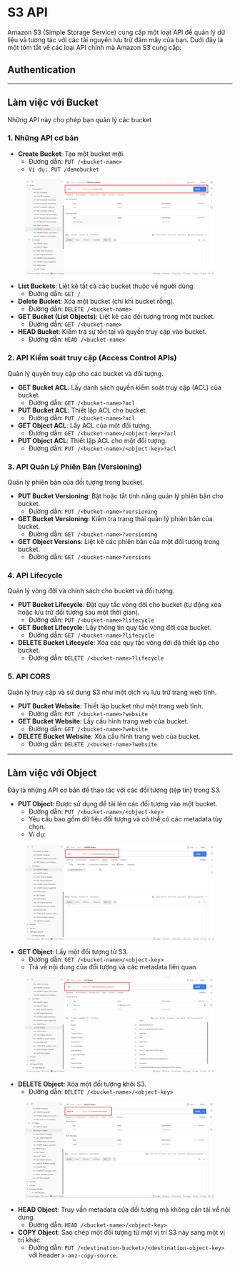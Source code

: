 # S3 API

Amazon S3 (Simple Storage Service) cung cấp một loạt API để quản lý dữ liệu và tương tác với các tài nguyên lưu trữ đám mây của bạn. Dưới đây là một tóm tắt về các loại API chính mà Amazon S3 cung cấp:

## Authentication



***

## Làm việc với Bucket

Những API này cho phép bạn quản lý các bucket

### 1. Những API cơ bản

* **Create Bucket**: Tạo một bucket mới.
  * Đường dẫn: `PUT /<bucket-name>`
  * `Ví dụ: PUT /demobucket`

<figure><img src="../../../../.gitbook/assets/image (703).png" alt=""><figcaption></figcaption></figure>

* **List Buckets**: Liệt kê tất cả các bucket thuộc về người dùng.
  * Đường dẫn: `GET /`
* **Delete Bucket**: Xóa một bucket (chỉ khi bucket rỗng).
  * Đường dẫn: `DELETE /<bucket-name>`
* **GET Bucket (List Objects)**: Liệt kê các đối tượng trong một bucket.
  * Đường dẫn: `GET /<bucket-name>`
* **HEAD Bucket**: Kiểm tra sự tồn tại và quyền truy cập vào bucket.
  * Đường dẫn: `HEAD /<bucket-name>`

### **2. API Kiểm soát truy cập (Access Control APIs)**

Quản lý quyền truy cập cho các bucket và đối tượng.

* **GET Bucket ACL**: Lấy danh sách quyền kiểm soát truy cập (ACL) của bucket.
  * Đường dẫn: `GET /<bucket-name>?acl`
* **PUT Bucket ACL**: Thiết lập ACL cho bucket.
  * Đường dẫn: `PUT /<bucket-name>?acl`
* **GET Object ACL**: Lấy ACL của một đối tượng.
  * Đường dẫn: `GET /<bucket-name>/<object-key>?acl`
* **PUT Object ACL**: Thiết lập ACL cho một đối tượng.
  * Đường dẫn: `PUT /<bucket-name>/<object-key>?acl`

### **3. API Quản Lý Phiên Bản (Versioning)**

Quản lý phiên bản của đối tượng trong bucket.

* **PUT Bucket Versioning**: Bật hoặc tắt tính năng quản lý phiên bản cho bucket.
  * Đường dẫn: `PUT /<bucket-name>?versioning`
* **GET Bucket Versioning**: Kiểm tra trạng thái quản lý phiên bản của bucket.
  * Đường dẫn: `GET /<bucket-name>?versioning`
* **GET Object Versions**: Liệt kê các phiên bản của một đối tượng trong bucket.
  * Đường dẫn: `GET /<bucket-name>?versions`

### **4. API Lifecycle**&#x20;

Quản lý vòng đời và chính sách cho bucket và đối tượng.

* **PUT Bucket Lifecycle**: Đặt quy tắc vòng đời cho bucket (tự động xóa hoặc lưu trữ đối tượng sau một thời gian).
  * Đường dẫn: `PUT /<bucket-name>?lifecycle`
* **GET Bucket Lifecycle**: Lấy thông tin quy tắc vòng đời của bucket.
  * Đường dẫn: `GET /<bucket-name>?lifecycle`
* **DELETE Bucket Lifecycle**: Xóa các quy tắc vòng đời đã thiết lập cho bucket.
  * Đường dẫn: `DELETE /<bucket-name>?lifecycle`

### **5. API CORS**

Quản lý truy cập và sử dụng S3 như một dịch vụ lưu trữ trang web tĩnh.

* **PUT Bucket Website**: Thiết lập bucket như một trang web tĩnh.
  * Đường dẫn: `PUT /<bucket-name>?website`
* **GET Bucket Website**: Lấy cấu hình trang web của bucket.
  * Đường dẫn: `GET /<bucket-name>?website`
* **DELETE Bucket Website**: Xóa cấu hình trang web của bucket.
  * Đường dẫn: `DELETE /<bucket-name>?website`

***

## Làm việc với Object

Đây là những API cơ bản để thao tác với các đối tượng (tệp tin) trong S3.

* **PUT Object**: Được sử dụng để tải lên các đối tượng vào một bucket.
  * Đường dẫn: `PUT /<bucket-name>/<object-key>`
  * Yêu cầu bao gồm dữ liệu đối tượng và có thể có các metadata tùy chọn.
  * Ví dụ:&#x20;

<figure><img src="../../../../.gitbook/assets/image (704).png" alt=""><figcaption></figcaption></figure>

* **GET Object**: Lấy một đối tượng từ S3.
  * Đường dẫn: `GET /<bucket-name>/<object-key>`
  * Trả về nội dung của đối tượng và các metadata liên quan.

<figure><img src="../../../../.gitbook/assets/image (705).png" alt=""><figcaption></figcaption></figure>

* **DELETE Object**: Xóa một đối tượng khỏi S3.
  * Đường dẫn: `DELETE /<bucket-name>/<object-key>`

<figure><img src="../../../../.gitbook/assets/image (706).png" alt=""><figcaption></figcaption></figure>

* **HEAD Object**: Truy vấn metadata của đối tượng mà không cần tải về nội dung.
  * Đường dẫn: `HEAD /<bucket-name>/<object-key>`
* **COPY Object**: Sao chép một đối tượng từ một vị trí S3 này sang một vị trí khác.
  * Đường dẫn: `PUT /<destination-bucket>/<destination-object-key>` với header `x-amz-copy-source`.

